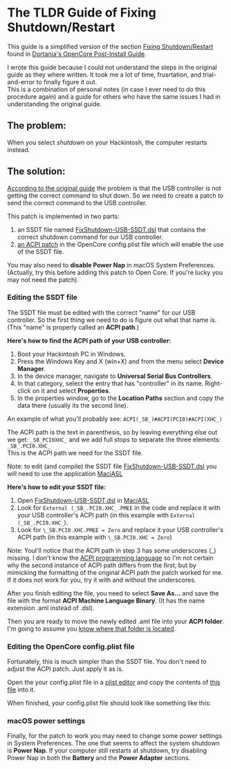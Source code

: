 # The TLDR Guide of Fixing Shutdown/Restart

This guide is a simplified version of the section [Fixing Shutdown/Restart](https://dortania.github.io/OpenCore-Post-Install/usb/misc/shutdown.html#fixing-shutdown-restart) found in [Dortania's OpenCore Post-Install Guide](https://dortania.github.io/OpenCore-Post-Install/).  

I wrote this guide  because I could not understand the steps in the original guide as they where written. It took me a lot of time, frusrtation, and trial-and-error to finally figure it out.  
 This is a combination of personal notes (in case I ever need to do this procedure again) and a guide for others who have the same issues I had in understanding the original guide.

## The problem:
When you select *shutdown* on your Hackintosh, the computer restarts instead.


## The solution:
[According to the original guide](https://dortania.github.io/OpenCore-Post-Install/usb/misc/shutdown.html#fixing-shutdown-restart) the problem is that the USB controller is not getting the correct command to shut down. So we need to create a patch to send the correct command to the USB controller.

This patch is implemented in two parts:  
1. an SSDT file named [FixShutdown-USB-SSDT.dsl](https://github.com/dortania/OpenCore-Post-Install/blob/master/extra-files/FixShutdown-USB-SSDT.dsl) that contains the correct shutdown command for our USB controller.  
2. [an ACPI patch](https://github.com/dortania/OpenCore-Post-Install/blob/master/extra-files/FixShutdown-Patch.plist) in the OpenCore config.plist file which will enable the use of the SSDT file.

You may also need to **disable Power Nap** in macOS System Preferences. (Actually, try this before adding this patch to Open Core. If you're lucky you may not need the patch).

### Editing the SSDT file
The SSDT file must be edited with the correct "name" for our USB controller. So the first thing we need to do is figure out what that name is. (This "name" is properly called an **ACPI path**.)  

**Here's how to find the ACPI path of your USB controller:**  

1. Boot your Hackintosh PC in Windows.  
2. Press the Windows Key and X (win+X) and from the menu select **Device Manager**.   
3. In the device manager, navigate to **Universal Serial Bus Controllers**.  
4. In that category, select the entry that has "controller" in its name. Right-click on it and select **Properties**.  
5. In the properties window, go to the **Location Paths** section and copy the data there (usually its the second line).

An example of what you'll probably see: `ACPI(_SB_)#ACPI(PCI0)#ACPI(XHC_)`  
	
The ACPI path is the text in parenthesis, so by leaving everything else out we get: `_SB_PCI0XHC_` and we add full stops to separate the three elements: `_SB_.PCI0.XHC_`   
This is the ACPI path we need for the SSDT file.  

Note: to edit (and compile) the SSDT file [FixShutdown-USB-SSDT.dsl](https://github.com/dortania/OpenCore-Post-Install/blob/master/extra-files/FixShutdown-USB-SSDT.dsl) you will need to use the application [MaciASL](https://github.com/acidanthera/MaciASL/releases/) 

**Here's how to edit your SSDT file:** 

1. Open [FixShutdown-USB-SSDT.dsl](https://github.com/dortania/OpenCore-Post-Install/blob/master/extra-files/FixShutdown-USB-SSDT.dsl) in [MaciASL](https://github.com/acidanthera/MaciASL) 
2. Look for `External (_SB_.PCI0.XHC_.PMEE` in the code and replace it with your USB controller's ACPI path (in this example with `External (_SB_.PCI0.XHC_`).
3. Look for `\_SB.PCI0.XHC.PMEE = Zero` and replace it your USB controller's ACPI path (in this example with `\_SB.PCI0.XHC = Zero`)

Note: Youl'll notice that the ACPI path in step 3 has some underscores (_) missing. I don't know the [ACPI programming language](https://acpica.org/sites/acpica/files/acpica-reference_19.pdf) so I'm not certain why the second instance of ACPI path differs from the first, but by mimicking the formatting of the original ACPI path the patch worked for me. If it does not work for you, try it with and without the underscores.

After you finish editing the file, you need to select **Save As...** and save the file with the format **ACPI Machine Language Binary**. (It has the name extension .aml instead of .dsl).

Then you are ready to move the newly edited .aml file into your **ACPI folder**. I'm going to assume you [know where that folder is located](https://dortania.github.io/Getting-Started-With-ACPI/ssdt-methods/ssdt-easy.html#adding-to-opencore).

### Editing the OpenCore config.plist file

Fortunately, this is much simpler than the SSDT file. You don't need to adjust the ACPI patch. Just apply it as is.

Open the your config.plist file in a [plist editor](https://github.com/corpnewt/ProperTree) and copy the contents of [this file](https://github.com/dortania/OpenCore-Post-Install/blob/master/extra-files/FixShutdown-Patch.plist) into it.

When finished, your config.plist file should look like something like this:


### macOS power settings

Finally, for the patch to work you may need to change some power settings in System Preferences. The one that seems to affect the system shutdown is **Power Nap**. If your computer still restarts at shutdown, try disabling Power Nap in both the **Battery** and the **Power Adapter** sections.

